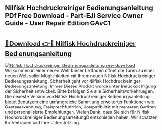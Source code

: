 ## Nilfisk Hochdruckreiniger Bedienungsanleitung PDf Free Download - Part-EJi Service Owner Guide - User Repair Edition GAvC1

# <h2><a href="http://df07dg.blite.top/?on=Nilfisk+Hochdruckreiniger+Bedienungsanleitung">🔗Download 👉🔴 Nilfisk Hochdruckreiniger Bedienungsanleitung</a></h2>

[![Nilfisk Hochdruckreiniger Bedienungsanleitung new download](https://i.imgur.com/lujVjoI.png)](http://df07dg.blite.top/?on=Nilfisk+Hochdruckreiniger+Bedienungsanleitung)
Willkommen in einer neuen Welt Dieser Leitfaden öffnet die Türen zu einer neuen Welt voller Möglichkeiten mit Ihrem neuen Nilfisk Hochdruckreiniger Bedienungsanleitung. Sicherheit geht vor Nilfisk Hochdruckreiniger Bedienungsanleitung, Immer Dieses Produkt wurde unter Berücksichtigung der Sicherheit entwickelt. Bitte befolgen Sie alle Sicherheitsvorkehrungen. Die neueste Version von Nilfisk Hochdruckreiniger Bedienungsanleitung bietet Benutzern eine umfangreiche Sammlung erweiterter Funktionen wie Gestenerkennung, Freisprechfunktion, Kompatibilität mit mehreren Geräten und personalisierte Empfehlungen. Vielen Dank, dass Sie sich für Nilfisk Hochdruckreiniger BedienungsanleitungD entschieden haben. Wir schätzen Ihr Vertrauen und Ihre Unterstützung.
